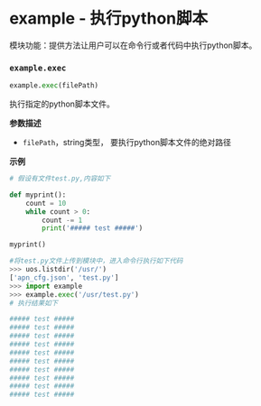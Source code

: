 # example - 执行python脚本

模块功能：提供方法让用户可以在命令行或者代码中执行python脚本。

### `example.exec`

```python
example.exec(filePath)
```

执行指定的python脚本文件。

**参数描述**

* `filePath`，string类型， 要执行python脚本文件的绝对路径

**示例**

```python
# 假设有文件test.py,内容如下

def myprint():
    count = 10
    while count > 0:
        count -= 1
        print('##### test #####')

myprint()

#将test.py文件上传到模块中，进入命令行执行如下代码
>>> uos.listdir('/usr/')
['apn_cfg.json', 'test.py']
>>> import example
>>> example.exec('/usr/test.py')
# 执行结果如下

##### test #####
##### test #####
##### test #####
##### test #####
##### test #####
##### test #####
##### test #####
##### test #####
##### test #####
##### test #####
```

